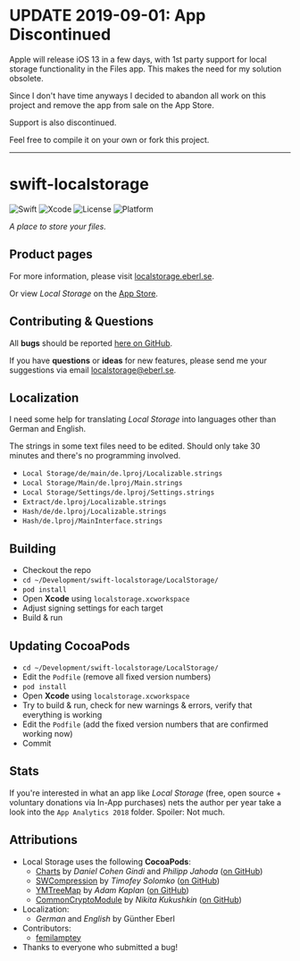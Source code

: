 # UPDATE 2019-09-01: App Discontinued

Apple will release iOS 13 in a few days, with 1st party support for local storage functionality in the Files app. This makes the need for my solution obsolete.

Since I don't have time anyways I decided to abandon all work on this project and remove the app from sale on the App Store. 

Support is also discontinued.

Feel free to compile it on your own or fork this project.

---

# swift-localstorage

![Swift](https://img.shields.io/badge/swift-5-brightgreen.svg)
![Xcode](https://img.shields.io/badge/xcode-10.2-brightgreen.svg)
![License](https://img.shields.io/badge/license-GPL-blue.svg)
![Platform](https://img.shields.io/badge/platform-iOS-lightgrey.svg)

_A place to store your files._

## Product pages

For more information, please visit [localstorage.eberl.se](https://localstorage.eberl.se/).

Or view _Local Storage_ on the [App Store](https://itunes.apple.com/app/id1339306324).

## Contributing & Questions

All **bugs** should be reported [here on GitHub](https://github.com/geberl/swift-localstorage/issues).

If you have **questions** or **ideas** for new features, please send me your suggestions via email [localstorage@eberl.se](mailto:localstorage@eberl.se).

## Localization

I need some help for translating _Local Storage_ into languages other than German and English.

The strings in some text files need to be edited. Should only take 30 minutes and there's no programming involved.

- `Local Storage/de/main/de.lproj/Localizable.strings`
- `Local Storage/Main/de.lproj/Main.strings`
- `Local Storage/Settings/de.lproj/Settings.strings`
- `Extract/de.lproj/Localizable.strings`
- `Hash/de/de.lproj/Localizable.strings`
- `Hash/de.lproj/MainInterface.strings`

## Building

- Checkout the repo
- `cd ~/Development/swift-localstorage/LocalStorage/`
- `pod install`
- Open **Xcode** using `localstorage.xcworkspace`
- Adjust signing settings for each target
- Build & run

## Updating CocoaPods

- `cd ~/Development/swift-localstorage/LocalStorage/`
- Edit the `Podfile` (remove all fixed version numbers)
- `pod install`
- Open **Xcode** using `localstorage.xcworkspace`
- Try to build & run, check for new warnings & errors, verify that everything is working
- Edit the `Podfile` (add the fixed version numbers that are confirmed working now)
- Commit

## Stats

If you're interested in what an app like _Local Storage_ (free, open source + voluntary donations via In-App purchases) nets the author per year take a look into the `App Analytics 2018` folder. Spoiler: Not much.

## Attributions

- Local Storage uses the following **CocoaPods**:
  - [Charts](https://cocoapods.org/pods/Charts) by _Daniel Cohen Gindi_ and _Philipp Jahoda_ ([on GitHub](https://github.com/danielgindi/Charts))
  - [SWCompression](https://cocoapods.org/pods/SWCompression) by _Timofey Solomko_ ([on GitHub](https://github.com/tsolomko/SWCompression))
  - [YMTreeMap](https://cocoapods.org/pods/YMTreeMap) by _Adam Kaplan_ ([on GitHub](https://github.com/yahoo/YMTreeMap))
  - [CommonCryptoModule](https://cocoapods.org/pods/CommonCryptoModule) by _Nikita Kukushkin_ ([on GitHub](https://github.com/nkukushkin/CommonCryptoModule))
- Localization:
  - _German_ and _English_ by Günther Eberl
- Contributors:
  - [femilamptey](https://github.com/femilamptey)
- Thanks to everyone who submitted a bug!
